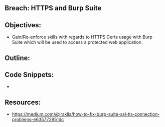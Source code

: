 Breach: HTTPS and Burp Suite
----------------------------------------------------------------

Objectives:
----------------------------------------------------------------
+ Gain/Re-enforce skills with regards to HTTPS Certs usage with 
Burp Suite which will be used to access a protected web application.

Outline:
----------------------------------------------------------------


Code Snippets:
----------------------------------------------------------------
+ 

Resources:
----------------------------------------------------------------
+ https://medium.com/@iraklis/how-to-fix-burp-suite-ssl-tls-connection-problems-e635772951dc

